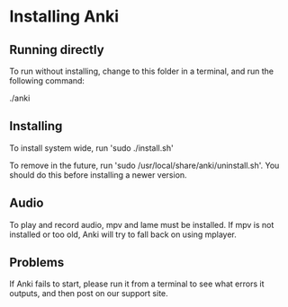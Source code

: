 # Installing Anki

## Running directly

To run without installing, change to this folder in a terminal, and run the
following command:

./anki

## Installing

To install system wide, run 'sudo ./install.sh'

To remove in the future, run 'sudo /usr/local/share/anki/uninstall.sh'. You should
do this before installing a newer version.

## Audio

To play and record audio, mpv and lame must be installed. If mpv is not
installed or too old, Anki will try to fall back on using mplayer.

## Problems

If Anki fails to start, please run it from a terminal to see what errors it
outputs, and then post on our support site.
